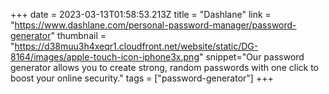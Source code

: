 +++
date = 2023-03-13T01:58:53.213Z
title = "Dashlane"
link = "https://www.dashlane.com/personal-password-manager/password-generator"
thumbnail = "https://d38muu3h4xeqr1.cloudfront.net/website/static/DG-8164/images/apple-touch-icon-iphone3x.png"
snippet="Our password generator allows you to create strong, random passwords with one click to boost your online security."
tags = ["password-generator"]
+++

